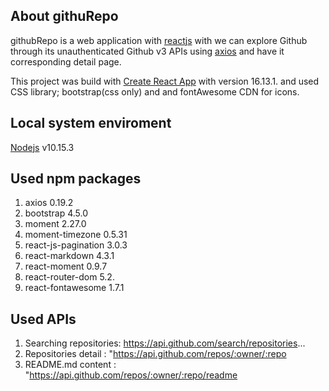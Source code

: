 
## About githuRepo

githubRepo is a web application with [reactjs](https://reactjs.org/) with we can explore Github through its unauthenticated Github v3 APIs using [axios](https://github.com/axios/axios) and have it corresponding detail page.

This project was build with [Create React App](https://github.com/facebook/create-react-app) with version 16.13.1. and used CSS library; bootstrap(css only) and and fontAwesome CDN for icons. 

## Local system enviroment

[Nodejs](https://nodejs.org/en/) v10.15.3

## Used npm packages 
1. axios 0.19.2
2. bootstrap 4.5.0
3. moment 2.27.0
4. moment-timezone 0.5.31
5. react-js-pagination 3.0.3
6. react-markdown 4.3.1
7. react-moment 0.9.7
8. react-router-dom 5.2.
9. react-fontawesome 1.7.1

## Used APIs
1. Searching repositories: https://api.github.com/search/repositories...
2. Repositories detail : "https://api.github.com/repos/:owner/:repo
3. README.md content : "https://api.github.com/repos/:owner/:repo/readme
